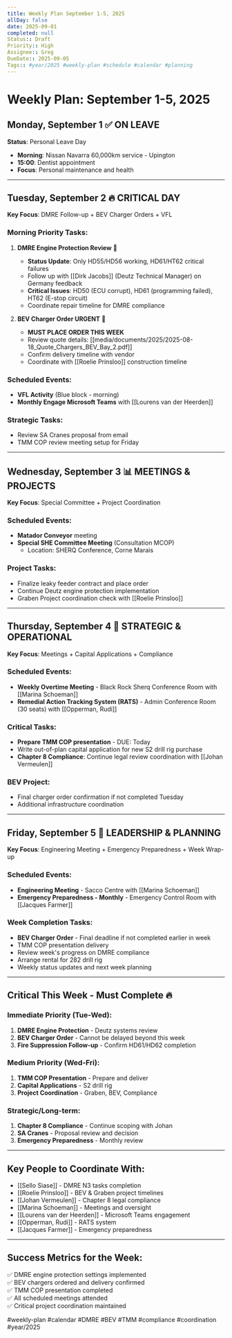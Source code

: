 ```yaml
---
title: Weekly Plan September 1-5, 2025
allDay: false
date: 2025-09-01
completed: null
Status:: Draft
Priority:: High
Assignee:: Greg
DueDate:: 2025-09-05
Tags:: #year/2025 #weekly-plan #schedule #calendar #planning
---
```


# Weekly Plan: September 1-5, 2025

## **Monday, September 1** ✅ ON LEAVE
**Status**: Personal Leave Day
- **Morning**: Nissan Navarra 60,000km service - Upington
- **15:00**: Dentist appointment
- **Focus**: Personal maintenance and health

---

## **Tuesday, September 2** 🔥 CRITICAL DAY
**Key Focus**: DMRE Follow-up + BEV Charger Orders + VFL

### **Morning Priority Tasks**:
1. **DMRE Engine Protection Review** 🔴
   - **Status Update**: Only HD55/HD56 working, HD61/HT62 critical failures
   - Follow up with [[Dirk Jacobs]] (Deutz Technical Manager) on Germany feedback
   - **Critical Issues**: HD50 (ECU corrupt), HD61 (programming failed), HT62 (E-stop circuit)
   - Coordinate repair timeline for DMRE compliance

2. **BEV Charger Order URGENT** 🔴
   - **MUST PLACE ORDER THIS WEEK**
   - Review quote details: [[media/documents/2025/2025-08-18_Quote_Chargers_BEV_Bay_2.pdf]]
   - Confirm delivery timeline with vendor
   - Coordinate with [[Roelie Prinsloo]] construction timeline

### **Scheduled Events**:
- **VFL Activity** (Blue block - morning)
- **Monthly Engage Microsoft Teams** with [[Lourens van der Heerden]]

### **Strategic Tasks**:
- Review SA Cranes proposal from email
- TMM COP review meeting setup for Friday

---

## **Wednesday, September 3** 📊 MEETINGS & PROJECTS
**Key Focus**: Special Committee + Project Coordination

### **Scheduled Events**:
- **Matador Conveyor** meeting
- **Special SHE Committee Meeting** (Consultation MCOP)
  - Location: SHERQ Conference, Corne Marais

### **Project Tasks**:
- Finalize leaky feeder contract and place order
- Continue Deutz engine protection implementation
- Graben Project coordination check with [[Roelie Prinsloo]]

---

## **Thursday, September 4** 🎯 STRATEGIC & OPERATIONAL
**Key Focus**: Meetings + Capital Applications + Compliance

### **Scheduled Events**:
- **Weekly Overtime Meeting** - Black Rock Sherq Conference Room with [[Marina Schoeman]]
- **Remedial Action Tracking System (RATS)** - Admin Conference Room (30 seats) with [[Opperman, Rudi]]

### **Critical Tasks**:
- **Prepare TMM COP presentation** - DUE: Today
- Write out-of-plan capital application for new S2 drill rig purchase
- **Chapter 8 Compliance**: Continue legal review coordination with [[Johan Vermeulen]]

### **BEV Project**:
- Final charger order confirmation if not completed Tuesday
- Additional infrastructure coordination

---

## **Friday, September 5** 🤝 LEADERSHIP & PLANNING
**Key Focus**: Engineering Meeting + Emergency Preparedness + Week Wrap-up

### **Scheduled Events**:
- **Engineering Meeting** - Sacco Centre with [[Marina Schoeman]]
- **Emergency Preparedness - Monthly** - Emergency Control Room with [[Jacques Farmer]]

### **Week Completion Tasks**:
- **BEV Charger Order** - Final deadline if not completed earlier in week
- TMM COP presentation delivery
- Review week's progress on DMRE compliance
- Arrange rental for 282 drill rig
- Weekly status updates and next week planning

---

## **Critical This Week - Must Complete** 🔥

### **Immediate Priority (Tue-Wed)**:
1. **DMRE Engine Protection** - Deutz systems review
2. **BEV Charger Order** - Cannot be delayed beyond this week
3. **Fire Suppression Follow-up** - Confirm HD61/HD62 completion

### **Medium Priority (Wed-Fri)**:
1. **TMM COP Presentation** - Prepare and deliver
2. **Capital Applications** - S2 drill rig
3. **Project Coordination** - Graben, BEV, Compliance

### **Strategic/Long-term**:
1. **Chapter 8 Compliance** - Continue scoping with Johan
2. **SA Cranes** - Proposal review and decision
3. **Emergency Preparedness** - Monthly review

---

## **Key People to Coordinate With**:
- [[Sello Siase]] - DMRE N3 tasks completion
- [[Roelie Prinsloo]] - BEV & Graben project timelines  
- [[Johan Vermeulen]] - Chapter 8 legal compliance
- [[Marina Schoeman]] - Meetings and oversight
- [[Lourens van der Heerden]] - Microsoft Teams engagement
- [[Opperman, Rudi]] - RATS system
- [[Jacques Farmer]] - Emergency preparedness

---

## **Success Metrics for the Week**:
✅ DMRE engine protection settings implemented  
✅ BEV chargers ordered and delivery confirmed  
✅ TMM COP presentation completed  
✅ All scheduled meetings attended  
✅ Critical project coordination maintained  

#weekly-plan #calendar #DMRE #BEV #TMM #compliance #coordination #year/2025